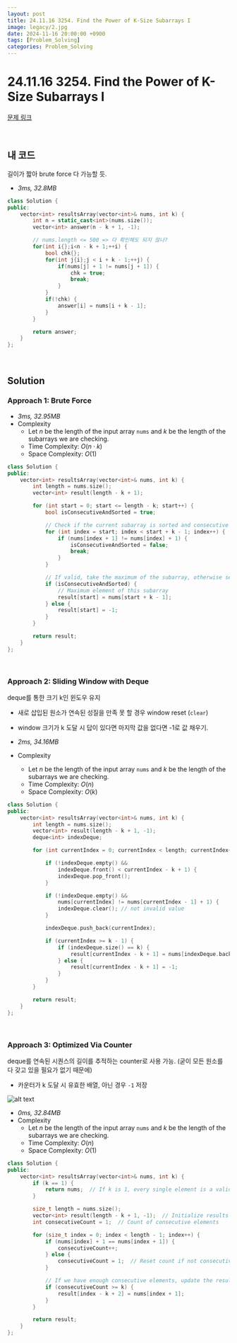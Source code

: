 ```yaml
---
layout: post
title: 24.11.16 3254. Find the Power of K-Size Subarrays I
image: legacy/2.jpg
date: 2024-11-16 20:00:00 +0900
tags: [Problem_Solving]
categories: Problem_Solving
---
```


# 24.11.16 3254. Find the Power of K-Size Subarrays I
[문제 링크](https://leetcode.com/problems/find-the-power-of-k-size-subarrays-i/description/?envType=daily-question&envId=2024-11-16)

<br/>

## 내 코드
길이가 짧아 brute force 다 가능할 듯.

- *3ms, 32.8MB*
```cpp
class Solution {
public:
    vector<int> resultsArray(vector<int>& nums, int k) {
        int n = static_cast<int>(nums.size());
        vector<int> answer(n - k + 1, -1);

        // nums.length <= 500 => 다 확인해도 되지 않나?
        for(int i{};i<n - k + 1;++i) {
            bool chk{};
            for(int j{i};j < i + k - 1;++j) {
                if(nums[j] + 1 != nums[j + 1]) {
                    chk = true;
                    break;
                }
            }
            if(!chk) {
                answer[i] = nums[i + k - 1];
            }
        }

        return answer;
    }
};
```

<br/>

## Solution

### Approach 1: Brute Force
- *3ms, 32.95MB*
- Complexity
  - Let $n$ be the length of the input array `nums` and $k$ be the length of the subarrays we are checking.
  - Time Complexity: $O(n \cdot k)$
  - Space Complexity: $O(1)$

```cpp
class Solution {
public:
    vector<int> resultsArray(vector<int>& nums, int k) {
        int length = nums.size();
        vector<int> result(length - k + 1);

        for (int start = 0; start <= length - k; start++) {
            bool isConsecutiveAndSorted = true;

            // Check if the current subarray is sorted and consecutive
            for (int index = start; index < start + k - 1; index++) {
                if (nums[index + 1] != nums[index] + 1) {
                    isConsecutiveAndSorted = false;
                    break;
                }
            }

            // If valid, take the maximum of the subarray, otherwise set to -1
            if (isConsecutiveAndSorted) {
                // Maximum element of this subarray
                result[start] = nums[start + k - 1];
            } else {
                result[start] = -1;
            }
        }

        return result;
    }
};
```
<br/>

### Approach 2: Sliding Window with Deque
deque를 통한 크기 k인 윈도우 유지
- 새로 삽입된 원소가 연속된 성질을 만족 못 할 경우 window reset (`clear`)
- window 크기가 k 도달 시 답이 있다면 마지막 값을 없다면 -1로 값 채우기.

- *2ms, 34.16MB*
- Complexity
  - Let $n$ be the length of the input array `nums` and $k$ be the length of the subarrays we are checking.
  - Time Complexity: $O(n)$
  - Space Complexity: $O(k)$

```cpp
class Solution {
public:
    vector<int> resultsArray(vector<int>& nums, int k) {
        int length = nums.size();
        vector<int> result(length - k + 1, -1);
        deque<int> indexDeque;

        for (int currentIndex = 0; currentIndex < length; currentIndex++) {

            if (!indexDeque.empty() &&
                indexDeque.front() < currentIndex - k + 1) {
                indexDeque.pop_front();
            }

            if (!indexDeque.empty() &&
                nums[currentIndex] != nums[currentIndex - 1] + 1) {
                indexDeque.clear(); // not invalid value
            }

            indexDeque.push_back(currentIndex);

            if (currentIndex >= k - 1) {
                if (indexDeque.size() == k) {
                    result[currentIndex - k + 1] = nums[indexDeque.back()];
                } else {
                    result[currentIndex - k + 1] = -1;
                }
            }
        }

        return result;
    }
};
```
<br/>

### Approach 3: Optimized Via Counter
deque를 연속된 시퀀스의 길이를 추적하는 counter로 사용 가능. (굳이 모든 원소를 다 갖고 있을 필요가 없기 때문에)
- 카운터가 k 도달 시 유효한 배열, 아닌 경우 `-1` 저장

![alt text](/images/2024-11-16/image.png)

- *0ms, 32.84MB*
- Complexity
  - Let $n$ be the length of the input array `nums` and $k$ be the length of the subarrays we are checking.
  - Time Complexity: $O(n)$
  - Space Complexity: $O(1)$

```cpp
class Solution {
public:
    vector<int> resultsArray(vector<int>& nums, int k) {
        if (k == 1) {
            return nums;  // If k is 1, every single element is a valid subarray
        }

        size_t length = nums.size();
        vector<int> result(length - k + 1, -1);  // Initialize results with -1
        int consecutiveCount = 1;  // Count of consecutive elements

        for (size_t index = 0; index < length - 1; index++) {
            if (nums[index] + 1 == nums[index + 1]) {
                consecutiveCount++;
            } else {
                consecutiveCount = 1;  // Reset count if not consecutive
            }

            // If we have enough consecutive elements, update the result
            if (consecutiveCount >= k) {
                result[index - k + 2] = nums[index + 1];
            }
        }

        return result;
    }
};
```
<br/>